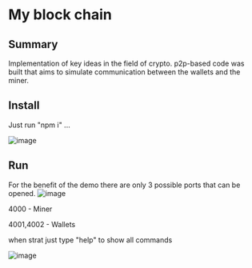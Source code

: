 
# My block chain #


## Summary ##
Implementation of key ideas in the field of crypto.
p2p-based code was built that aims to simulate communication between the wallets and the miner.


## Install ##

Just run "npm i" ...

![image](https://user-images.githubusercontent.com/62293316/162817395-425175f8-730b-4168-b72d-fadd373884ee.png)


## Run ##
For the benefit of the demo there are only 3 possible ports that can be opened.
![image](https://user-images.githubusercontent.com/62293316/162817366-a641f655-b797-4d3c-a312-32de8eeb91dc.png)

4000 - Miner

4001,4002 - Wallets

when strat just type "help" to show all commands

![image](https://user-images.githubusercontent.com/62293316/162817774-4c872105-09f0-408b-951b-953ba3bfe09d.png)




